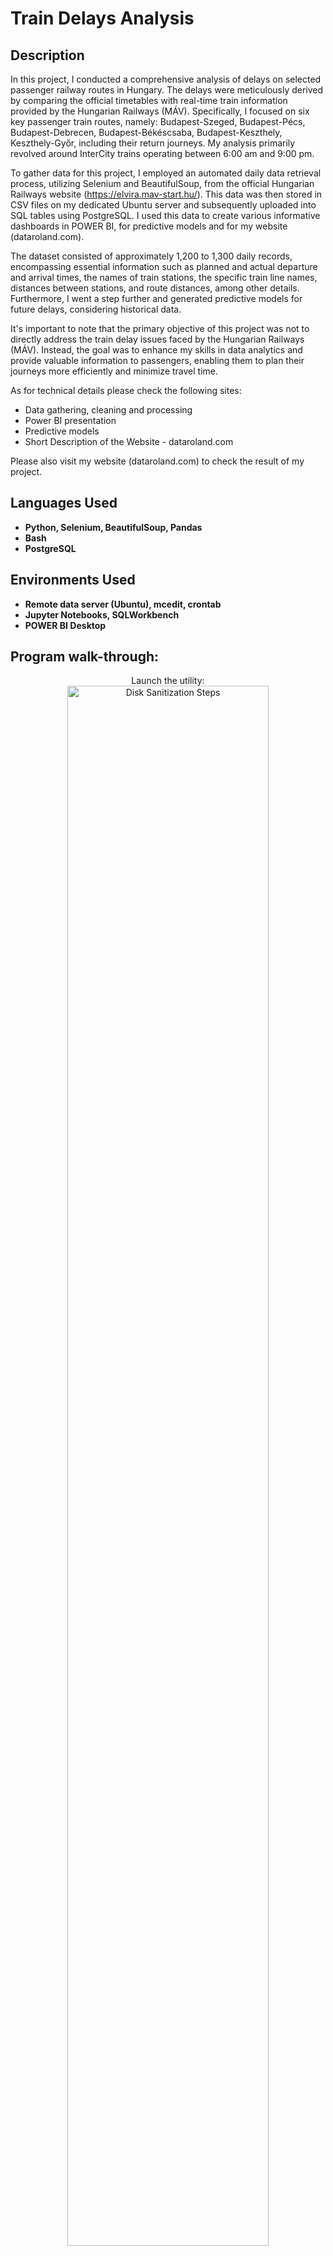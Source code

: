 <h1>Train Delays Analysis</h1>

 

<h2>Description</h2>
In this project, I conducted a comprehensive analysis of delays on selected passenger railway routes in Hungary. The delays were meticulously derived by comparing the official timetables with real-time train information provided by the Hungarian Railways (MÁV). Specifically, I focused on six key passenger train routes, namely: Budapest-Szeged, Budapest-Pécs, Budapest-Debrecen, Budapest-Békéscsaba, Budapest-Keszthely, Keszthely-Győr, including their return journeys. My analysis primarily revolved around InterCity trains operating between 6:00 am and 9:00 pm.

To gather data for this project, I employed an automated daily data retrieval process, utilizing Selenium and BeautifulSoup, from the official Hungarian Railways website (https://elvira.mav-start.hu/). This data was then stored in CSV files on my dedicated Ubuntu server and subsequently uploaded into SQL tables using PostgreSQL. I used this data to create various informative dashboards in POWER BI, for predictive models and for my website (dataroland.com).

The dataset consisted of approximately 1,200 to 1,300 daily records, encompassing essential information such as planned and actual departure and arrival times, the names of train stations, the specific train line names, distances between stations, and route distances, among other details. Furthermore, I went a step further and generated predictive models for future delays, considering historical data.

It's important to note that the primary objective of this project was not to directly address the train delay issues faced by the Hungarian Railways (MÁV). Instead, the goal was to enhance my skills in data analytics and provide valuable information to passengers, enabling them to plan their journeys more efficiently and minimize travel time. 

As for technical details please check the following sites:
 - Data gathering, cleaning and processing
 - Power BI presentation
 - Predictive models
 - Short Description of the Website - dataroland.com

Please also visit my website (dataroland.com) to check the result of my project.
<br />


<h2>Languages Used</h2>

- <b>Python, Selenium, BeautifulSoup, Pandas</b>
- <b>Bash</b>
- <b>PostgreSQL</b>


<h2>Environments Used </h2>

- <b>Remote data server (Ubuntu), mcedit, crontab</b>
- <b>Jupyter Notebooks, SQLWorkbench</b>
- <b>POWER BI Desktop</b>

<h2>Program walk-through:</h2>

<p align="center">
Launch the utility: <br/>
<img src="https://i.imgur.com/62TgaWL.png" height="80%" width="80%" alt="Disk Sanitization Steps"/>
<br />
</p>

<!--
 ```diff
- text in red
+ text in green
! text in orange
# text in gray
@@ text in purple (and bold)@@
```
--!>
